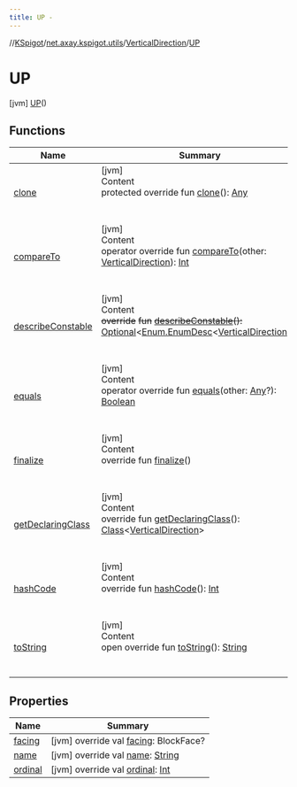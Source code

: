 ```yaml
---
title: UP -
---
```

//[KSpigot](../../../index.md)/[net.axay.kspigot.utils](../../index.md)/[VerticalDirection](../index.md)/[UP](index.md)



# UP  
 [jvm] [UP](index.md)()  
  
   


## Functions  
  
|  Name|  Summary| 
|---|---|
| [clone](../../-cardinal-direction/-w-e-s-t/index.md#kotlin/Enum/clone/#/PointingToDeclaration/)| [jvm]  <br>Content  <br>protected override fun [clone](../../-cardinal-direction/-w-e-s-t/index.md#kotlin/Enum/clone/#/PointingToDeclaration/)(): [Any](https://kotlinlang.org/api/latest/jvm/stdlib/kotlin/-any/index.html)  <br><br><br>
| [compareTo](../-s-t-r-a-i-g-h-t/index.md#kotlin/Enum/compareTo/#net.axay.kspigot.utils.VerticalDirection/PointingToDeclaration/)| [jvm]  <br>Content  <br>operator override fun [compareTo](../-s-t-r-a-i-g-h-t/index.md#kotlin/Enum/compareTo/#net.axay.kspigot.utils.VerticalDirection/PointingToDeclaration/)(other: [VerticalDirection](../index.md)): [Int](https://kotlinlang.org/api/latest/jvm/stdlib/kotlin/-int/index.html)  <br><br><br>
| [describeConstable](../../-cardinal-direction/-w-e-s-t/index.md#kotlin/Enum/describeConstable/#/PointingToDeclaration/)| [jvm]  <br>Content  <br>~~override~~ ~~fun~~ [~~describeConstable~~](../../-cardinal-direction/-w-e-s-t/index.md#kotlin/Enum/describeConstable/#/PointingToDeclaration/)~~(~~~~)~~~~:~~ [Optional](https://docs.oracle.com/javase/8/docs/api/java/util/Optional.html)<[Enum.EnumDesc](https://docs.oracle.com/javase/8/docs/api/java/lang/Enum.EnumDesc.html)<[VerticalDirection](../index.md)>>  <br><br><br>
| [equals](../../-cardinal-direction/-w-e-s-t/index.md#kotlin/Enum/equals/#kotlin.Any?/PointingToDeclaration/)| [jvm]  <br>Content  <br>operator override fun [equals](../../-cardinal-direction/-w-e-s-t/index.md#kotlin/Enum/equals/#kotlin.Any?/PointingToDeclaration/)(other: [Any](https://kotlinlang.org/api/latest/jvm/stdlib/kotlin/-any/index.html)?): [Boolean](https://kotlinlang.org/api/latest/jvm/stdlib/kotlin/-boolean/index.html)  <br><br><br>
| [finalize](../../-cardinal-direction/-w-e-s-t/index.md#kotlin/Enum/finalize/#/PointingToDeclaration/)| [jvm]  <br>Content  <br>override fun [finalize](../../-cardinal-direction/-w-e-s-t/index.md#kotlin/Enum/finalize/#/PointingToDeclaration/)()  <br><br><br>
| [getDeclaringClass](../../-cardinal-direction/-w-e-s-t/index.md#kotlin/Enum/getDeclaringClass/#/PointingToDeclaration/)| [jvm]  <br>Content  <br>override fun [getDeclaringClass](../../-cardinal-direction/-w-e-s-t/index.md#kotlin/Enum/getDeclaringClass/#/PointingToDeclaration/)(): [Class](https://docs.oracle.com/javase/8/docs/api/java/lang/Class.html)<[VerticalDirection](../index.md)>  <br><br><br>
| [hashCode](../../-cardinal-direction/-w-e-s-t/index.md#kotlin/Enum/hashCode/#/PointingToDeclaration/)| [jvm]  <br>Content  <br>override fun [hashCode](../../-cardinal-direction/-w-e-s-t/index.md#kotlin/Enum/hashCode/#/PointingToDeclaration/)(): [Int](https://kotlinlang.org/api/latest/jvm/stdlib/kotlin/-int/index.html)  <br><br><br>
| [toString](../../-cardinal-direction/-w-e-s-t/index.md#kotlin/Enum/toString/#/PointingToDeclaration/)| [jvm]  <br>Content  <br>open override fun [toString](../../-cardinal-direction/-w-e-s-t/index.md#kotlin/Enum/toString/#/PointingToDeclaration/)(): [String](https://kotlinlang.org/api/latest/jvm/stdlib/kotlin/-string/index.html)  <br><br><br>


## Properties  
  
|  Name|  Summary| 
|---|---|
| [facing](index.md#net.axay.kspigot.utils/VerticalDirection.UP/facing/#/PointingToDeclaration/)|  [jvm] override val [facing](index.md#net.axay.kspigot.utils/VerticalDirection.UP/facing/#/PointingToDeclaration/): BlockFace?   <br>
| [name](index.md#net.axay.kspigot.utils/VerticalDirection.UP/name/#/PointingToDeclaration/)|  [jvm] override val [name](index.md#net.axay.kspigot.utils/VerticalDirection.UP/name/#/PointingToDeclaration/): [String](https://kotlinlang.org/api/latest/jvm/stdlib/kotlin/-string/index.html)   <br>
| [ordinal](index.md#net.axay.kspigot.utils/VerticalDirection.UP/ordinal/#/PointingToDeclaration/)|  [jvm] override val [ordinal](index.md#net.axay.kspigot.utils/VerticalDirection.UP/ordinal/#/PointingToDeclaration/): [Int](https://kotlinlang.org/api/latest/jvm/stdlib/kotlin/-int/index.html)   <br>

